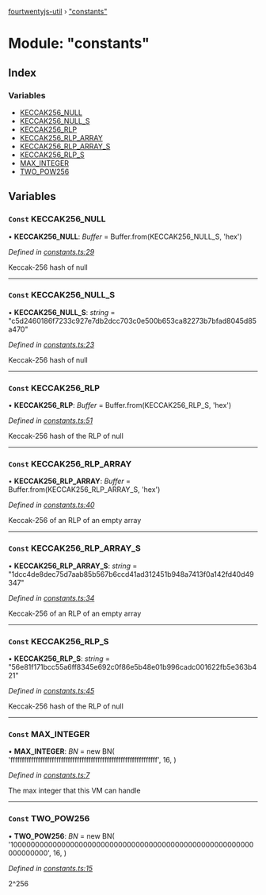 [fourtwentyjs-util](../README.md) › ["constants"](_constants_.md)

# Module: "constants"

## Index

### Variables

* [KECCAK256_NULL](_constants_.md#const-keccak256_null)
* [KECCAK256_NULL_S](_constants_.md#const-keccak256_null_s)
* [KECCAK256_RLP](_constants_.md#const-keccak256_rlp)
* [KECCAK256_RLP_ARRAY](_constants_.md#const-keccak256_rlp_array)
* [KECCAK256_RLP_ARRAY_S](_constants_.md#const-keccak256_rlp_array_s)
* [KECCAK256_RLP_S](_constants_.md#const-keccak256_rlp_s)
* [MAX_INTEGER](_constants_.md#const-max_integer)
* [TWO_POW256](_constants_.md#const-two_pow256)

## Variables

### `Const` KECCAK256_NULL

• **KECCAK256_NULL**: *Buffer* = Buffer.from(KECCAK256_NULL_S, 'hex')

*Defined in [constants.ts:29](https://github.com/420integrated/fourtwentyjs-util/blob/master/src/constants.ts#L29)*

Keccak-256 hash of null

___

### `Const` KECCAK256_NULL_S

• **KECCAK256_NULL_S**: *string* = "c5d2460186f7233c927e7db2dcc703c0e500b653ca82273b7bfad8045d85a470"

*Defined in [constants.ts:23](https://github.com/420integrated/fourtwentyjs-util/blob/master/src/constants.ts#L23)*

Keccak-256 hash of null

___

### `Const` KECCAK256_RLP

• **KECCAK256_RLP**: *Buffer* = Buffer.from(KECCAK256_RLP_S, 'hex')

*Defined in [constants.ts:51](https://github.com/420integrated/fourtwentyjs-util/blob/master/src/constants.ts#L51)*

Keccak-256 hash of the RLP of null

___

### `Const` KECCAK256_RLP_ARRAY

• **KECCAK256_RLP_ARRAY**: *Buffer* = Buffer.from(KECCAK256_RLP_ARRAY_S, 'hex')

*Defined in [constants.ts:40](https://github.com/420integrated/fourtwentyjs-util/blob/master/src/constants.ts#L40)*

Keccak-256 of an RLP of an empty array

___

### `Const` KECCAK256_RLP_ARRAY_S

• **KECCAK256_RLP_ARRAY_S**: *string* = "1dcc4de8dec75d7aab85b567b6ccd41ad312451b948a7413f0a142fd40d49347"

*Defined in [constants.ts:34](https://github.com/420integrated/fourtwentyjs-util/blob/master/src/constants.ts#L34)*

Keccak-256 of an RLP of an empty array

___

### `Const` KECCAK256_RLP_S

• **KECCAK256_RLP_S**: *string* = "56e81f171bcc55a6ff8345e692c0f86e5b48e01b996cadc001622fb5e363b421"

*Defined in [constants.ts:45](https://github.com/420integrated/fourtwentyjs-util/blob/master/src/constants.ts#L45)*

Keccak-256 hash of the RLP of null

___

### `Const` MAX_INTEGER

• **MAX_INTEGER**: *BN* = new BN(
  'ffffffffffffffffffffffffffffffffffffffffffffffffffffffffffffffff',
  16,
)

*Defined in [constants.ts:7](https://github.com/420integrated/fourtwentyjs-util/blob/master/src/constants.ts#L7)*

The max integer that this VM can handle

___

### `Const` TWO_POW256

• **TWO_POW256**: *BN* = new BN(
  '10000000000000000000000000000000000000000000000000000000000000000',
  16,
)

*Defined in [constants.ts:15](https://github.com/420integrated/fourtwentyjs-util/blob/master/src/constants.ts#L15)*

2^256
